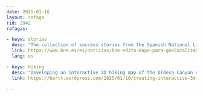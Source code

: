 ```yaml
---
date: 2025-01-16
layout: rafaga
rid: 2942
rafagas:

- keyw: stories
  desc: "The collection of success stories from the Spanish National Library, printed between the 16th and 18th centuries, is organized into seven thematic areas with direct links to the digitized documents."
  link: https://www.bne.es/es/noticias/bne-edita-mapa-para-geolocalizar-relaciones-sucesos-siglos-xvi-xviii
  lang: es

- keyw: hiking
  desc: "Developing an interactive 3D hiking map of the Ordesa Canyon using MapLibre, the OpenFreeMap basemap, PMTiles for relief and shades, and an OSM trail extraction"
  link: https://bertt.wordpress.com/2025/01/10/creating-interactive-3d-hiking-map/

---
```

